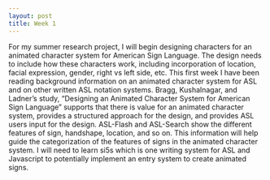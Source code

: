 ```yaml
---
layout: post
title: Week 1
---
```


For my summer research project, I will begin designing characters for an animated character system for American Sign Language. The design needs to include how these characters work, including incorporation of location, facial expression, gender, right vs left side, etc. This first week I have been reading background information on an animated character system for ASL and on other written ASL notation systems. Bragg, Kushalnagar, and Ladner’s study, “Designing an Animated Character System for American Sign Language” supports that there is value for an animated character system, provides a structured approach for the design, and provides ASL users input for the design. ASL-Flash and ASL-Search show the different features of sign, handshape, location, and so on. This information will help guide the categorization of the features of signs in the animated character system. I will need to learn si5s which is one writing system for ASL and Javascript to potentially implement an entry system to create animated signs.
